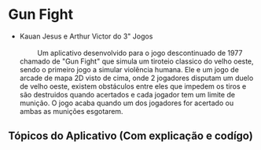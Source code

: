 # Gun Fight
- Kauan Jesus e Arthur Victor do 3" Jogos<br><br>
&nbsp;&nbsp;&nbsp;&nbsp;&nbsp;&nbsp;&nbsp;&nbsp;&nbsp;Um aplicativo desenvolvido para o jogo descontinuado de 1977 chamado de "Gun Fight" que simula um tiroteio classico do velho oeste, sendo o primeiro jogo a simular violência humana.  Ele e um jogo de arcade de mapa 2D visto de cima, onde 2 jogadores disputam um duelo de velho oeste, existem obstáculos entre eles que impedem os tiros e são destruidos quando acertados e cada jogador tem um limite de munição. O jogo acaba quando um dos jogadores for acertado ou ambas as munições esgotarem.
## Tópicos do Aplicativo (Com explicação e codígo)

